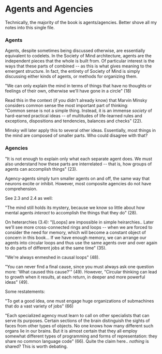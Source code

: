 # Agents and Agencies

Technically, the majority of the book is agents/agencies. Better shove all my notes into this single file.

### Agents

Agents, despite sometimes being discussed otherwise, are essentially equivalent to codelets. In the Society of Mind architecture, agents are the independent pieces that the whole is built from. Of particular interest is the ways that these parts of combined -- as this is what gives meaning to the emergent structure. In fact, the entirety of Society of Mind is simply discussing either kinds of agents, or methods for organizing them.

"We can only explain the mind in terms of things that have no thoughts or feelings of their own, otherwise we'll have gone in a circle" (18)

Read this in the context (if you didn't already know) that Marvin Minsky considers common sense the most important part of thinking:  
"Common sense is not a simple thing. Instead, it is an immense _society_ of hard-earned practical ideas -- of multitudes of life-learned rules and exceptions, dispositions and tendencies, balances and checks" (22).

Minsky will later apply this to several other ideas. Essentially, most things in the mind are composed of smaller parts. Who could disagree with that?

### Agencies

"It is not enough to explain only what each separate agent does. We must also understand how these parts are interrelated -- that is, how groups of agents can accomplish things" (23).

Agency-agents simply turn smaller agents on and off, the same way that neurons excite or inhibit. However, most composite agencies do not have comprehension.

See 2.3 and 2.4 as well:

"The mind still holds its mystery, because we know so little about how mental agents _interact_ to accomplish the things that they do" (28).

On heterarchies (3.4):
"[Loops] are impossible in simple heirarchies.. Later we'll see more cross-connected rings and loops -- when we are forced to consider the need for memory, which will become a constant object of concern in this book... If we have enough memory, we can arrange our agents into circular loops and thus use the same agents over and over again to do parts of different jobs at the same time" (35).

"We're always enmeshed in causal loops" (48). 

"You can never find a final cause, since you must always ask one question more: 'What caused this cause?'" (49). However, "Circular thinking can lead to growth when it results, at each return, in deeper and more powerful ideas" (49). 

Some restatements:

"To get a good idea, one must engage huge organizations of submachines that do a vast variety of jobs" (66)

"Each specialized agency must learn to call on other specialists that can serve its purposes. Certain sections of the brain distinguish the sights of faces from other types of objects. No one knows how many different such organs lie in our brains. But it is almost certain that they all employ somewhat different types of programming and forms of representation: they share no common language code" (66). Quite the claim here.. _nothing_ is shared? This is worth debating.


